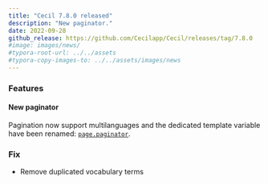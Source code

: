 ```yaml
---
title: "Cecil 7.8.0 released"
description: "New paginator."
date: 2022-09-28
github_release: https://github.com/Cecilapp/Cecil/releases/tag/7.8.0
#image: images/news/
#typora-root-url: ../../assets
#typora-copy-images-to: ../../assets/images/news
---
```


### Features

#### New paginator

Pagination now support multilanguages and the dedicated template variable have been renamed: [`page.paginator`](https://cecil.app/documentation/templates/#page-paginator).

### Fix

- Remove duplicated vocabulary terms

